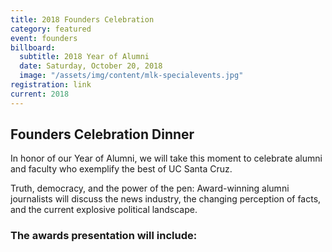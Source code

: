 ```yaml
---
title: 2018 Founders Celebration
category: featured
event: founders
billboard:
  subtitle: 2018 Year of Alumni
  date: Saturday, October 20, 2018
  image: "/assets/img/content/mlk-specialevents.jpg"
registration: link
current: 2018
---
```


## Founders Celebration Dinner

In honor of our Year of Alumni, we will take this moment to celebrate alumni and faculty who exemplify the best of UC Santa Cruz.

Truth, democracy, and the power of the pen: Award-winning alumni journalists will discuss the news industry, the changing perception of facts, and the current explosive political landscape.

### The awards presentation will include: